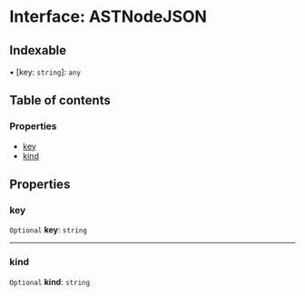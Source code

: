 # Interface: ASTNodeJSON

## Indexable

▪ \[key: `string`]: `any`

## Table of contents

### Properties

* [key](/auto-docs/variable-core/interfaces/ASTNodeJSON.md#key)
* [kind](/auto-docs/variable-core/interfaces/ASTNodeJSON.md#kind)

## Properties

### key

`Optional` **key**: `string`

***

### kind

`Optional` **kind**: `string`
